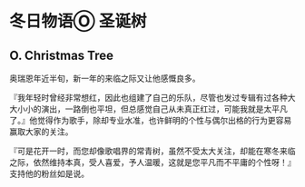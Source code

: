 # 冬日物语Ⓞ 圣诞树




## O. Christmas Tree #



奥瑞恩年近半旬，新一年的来临之际又让他感慨良多。



『我年轻时曾经非常想红，因此也组建了自己的乐队，尽管也发过专辑有过各种大大小小的演出，一路倒也平坦，但总感觉自己从未真正红过，可能我就是太平凡了。』他觉得作为歌手，除却专业水准，也许鲜明的个性与偶尔出格的行为更容易赢取大家的关注。



『可是花开一时，而您却像歌唱界的常青树，虽然不受太大关注，却能在寒冬来临之际，依然维持本真，受人喜爱，予人温暖，这就是您平凡而不平庸的个性呀！』支持他的粉丝如是说。
